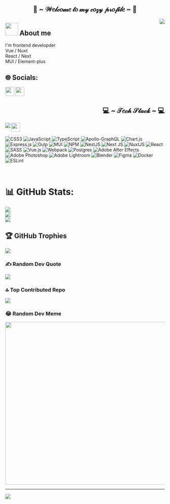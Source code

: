 <h2 align="center"> 🦊 ~ 𝒲𝑒𝓁𝒸𝑜𝓂𝑒 𝓉𝑜 𝓂𝓎 𝒸𝑜𝓏𝓎 𝓅𝓇𝑜𝒻𝒾𝓁𝑒 ~ 🦊 </h2>
  <div align="center">
    <img src="https://user-images.githubusercontent.com/57665901/141291774-033b4d5c-f39b-47e0-87af-1e7c6283446d.gif" align="right">
  </div>
<div>

## <img height="40" src="https://raw.githubusercontent.com/innng/innng/master/assets/kyubey.gif"/> About me
I'm frontend developder<br>Vue / Nuxt<br>React / Next<br>MUI / Element-plus<br>


## 🌐 Socials:
[<img src="https://img.shields.io/badge/Instagram-%23E4405F.svg?logo=Instagram&logoColor=white" height="28" />](https://instagram.com/miirsery) 
[<img src="https://img.shields.io/badge/Telegram-2CA5E0?style=for-the-badge&logo=telegram&logoColor=white" height="28" />](https://t.me/miirsery)



<div>
  <h2 align="right"> 💻 ~ 𝒯𝑒𝒸𝒽 𝒮𝓉𝒶𝒸𝓀 ~ 💻 </h2>
    <div align="center">
      <img src="https://i.pinimg.com/originals/2c/9d/6b/2c9d6b20b950d667a3b93d60207f8314.gif" align="left">
    </div>
  </h2>

  <img src="https://img.shields.io/badge/css3-%231572B6.svg?style=for-the-badge&logo=css3&logoColor=white" height="28" />
</div>


![CSS3](https://img.shields.io/badge/css3-%231572B6.svg?style=for-the-badge&logo=css3&logoColor=white) ![JavaScript](https://img.shields.io/badge/javascript-%23323330.svg?style=for-the-badge&logo=javascript&logoColor=%23F7DF1E) ![TypeScript](https://img.shields.io/badge/typescript-%23007ACC.svg?style=for-the-badge&logo=typescript&logoColor=white) ![Apollo-GraphQL](https://img.shields.io/badge/-ApolloGraphQL-311C87?style=for-the-badge&logo=apollo-graphql) ![Chart.js](https://img.shields.io/badge/chart.js-F5788D.svg?style=for-the-badge&logo=chart.js&logoColor=white) ![Express.js](https://img.shields.io/badge/express.js-%23404d59.svg?style=for-the-badge&logo=express&logoColor=%2361DAFB) ![Gulp](https://img.shields.io/badge/GULP-%23CF4647.svg?style=for-the-badge&logo=gulp&logoColor=white) ![MUI](https://img.shields.io/badge/MUI-%230081CB.svg?style=for-the-badge&logo=material-ui&logoColor=white) ![NPM](https://img.shields.io/badge/NPM-%23000000.svg?style=for-the-badge&logo=npm&logoColor=white) ![NestJS](https://img.shields.io/badge/nestjs-%23E0234E.svg?style=for-the-badge&logo=nestjs&logoColor=white) ![Next JS](https://img.shields.io/badge/Next-black?style=for-the-badge&logo=next.js&logoColor=white) ![NuxtJS](https://img.shields.io/badge/Nuxt-black?style=for-the-badge&logo=nuxt.js&logoColor=white) ![React](https://img.shields.io/badge/react-%2320232a.svg?style=for-the-badge&logo=react&logoColor=%2361DAFB) ![SASS](https://img.shields.io/badge/SASS-hotpink.svg?style=for-the-badge&logo=SASS&logoColor=white) ![Vue.js](https://img.shields.io/badge/vuejs-%2335495e.svg?style=for-the-badge&logo=vuedotjs&logoColor=%234FC08D) ![Webpack](https://img.shields.io/badge/webpack-%238DD6F9.svg?style=for-the-badge&logo=webpack&logoColor=black) ![Postgres](https://img.shields.io/badge/postgres-%23316192.svg?style=for-the-badge&logo=postgresql&logoColor=white) ![Adobe After Effects](https://img.shields.io/badge/Adobe%20After%20Effects-9999FF.svg?style=for-the-badge&logo=Adobe%20After%20Effects&logoColor=white) ![Adobe Photoshop](https://img.shields.io/badge/adobephotoshop-%2331A8FF.svg?style=for-the-badge&logo=adobephotoshop&logoColor=white) ![Adobe Lightroom](https://img.shields.io/badge/Adobe%20Lightroom-31A8FF.svg?style=for-the-badge&logo=Adobe%20Lightroom&logoColor=white) ![Blender](https://img.shields.io/badge/blender-%23F5792A.svg?style=for-the-badge&logo=blender&logoColor=white) 	![Figma](https://img.shields.io/badge/figma-%23F24E1E.svg?style=for-the-badge&logo=figma&logoColor=white) ![Docker](https://img.shields.io/badge/docker-%230db7ed.svg?style=for-the-badge&logo=docker&logoColor=white) ![ESLint](https://img.shields.io/badge/ESLint-4B3263?style=for-the-badge&logo=eslint&logoColor=white)
  
 </br>

# 📊 GitHub Stats:
![](https://github-readme-stats.vercel.app/api?username=miirsery&theme=jolly&hide_border=true&include_all_commits=true&count_private=true)<br/>
![](https://github-readme-streak-stats.herokuapp.com/?user=miirsery&theme=jolly&hide_border=true)<br/>
![](https://github-readme-stats.vercel.app/api/top-langs/?username=miirsery&theme=jolly&hide_border=true&include_all_commits=true&count_private=true&layout=compact)

## 🏆 GitHub Trophies
![](https://github-profile-trophy.vercel.app/?username=miirsery&theme=onedark&no-frame=true&no-bg=false&margin-w=4)

### ✍️ Random Dev Quote
![](https://quotes-github-readme.vercel.app/api?type=horizontal&theme=radical)

### 🔝 Top Contributed Repo
![](https://github-contributor-stats.vercel.app/api?username=miirsery&limit=5&theme=nord&combine_all_yearly_contributions=true)

### 😂 Random Dev Meme
<img src="https://rm.up.railway.app/" width="512px"/>

---
[![](https://visitcount.itsvg.in/api?id=miirsery&icon=1&color=1)](https://visitcount.itsvg.in)

<!-- Proudly created with GPRM ( https://gprm.itsvg.in ) -->
